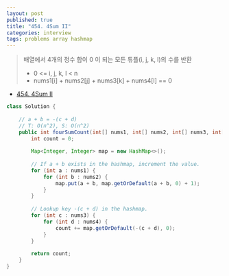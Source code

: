 ```yaml
---
layout: post
published: true
title: "454. 4Sum II"
categories: interview
tags: problems array hashmap
---
```


> 배열에서 4개의 정수 합이 0 이 되는 모든 튜플(i, j, k, l)의 수를 반환  
> - 0 <= i, j, k, l < n  
> - nums1[i] + nums2[j] + nums3[k] + nums4[l] == 0  

- [454. 4Sum II](https://leetcode.com/problems/4sum-ii/)

```java
class Solution {
    
    // a + b = -(c + d)
    // T: O(n^2), S: O(n^2)
    public int fourSumCount(int[] nums1, int[] nums2, int[] nums3, int[] nums4) {
        int count = 0;
        
        Map<Integer, Integer> map = new HashMap<>();
        
        // If a + b exists in the hashmap, increment the value.
        for (int a : nums1) {
            for (int b : nums2) {
                map.put(a + b, map.getOrDefault(a + b, 0) + 1);
            }
        }
        
        // Lookup key -(c + d) in the hashmap.
        for (int c : nums3) {
            for (int d : nums4) {
                count += map.getOrDefault(-(c + d), 0);
            }
        }
        
        return count;
    }
}
```